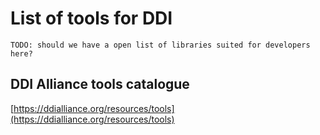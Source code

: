 # List of tools for DDI

`TODO: should we have a open list of libraries suited for developers here?`

## DDI Alliance tools catalogue
[https://ddialliance.org/resources/tools](https://ddialliance.org/resources/tools)

